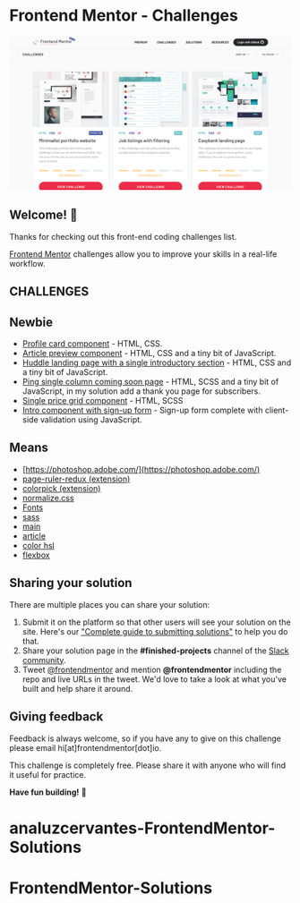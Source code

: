 # Frontend Mentor - Challenges

![Frontend Mentor - Solutions](./design/meta-challenges.png)

## Welcome! 👋

Thanks for checking out this front-end coding challenges list.

[Frontend Mentor](https://www.frontendmentor.io) challenges allow you to improve your skills in a real-life workflow.


## CHALLENGES

## Newbie
- [Profile card component](./profile-card-component-main#README.md) - HTML, CSS.
- [Article preview component](./article-preview-component-master#README.md) - HTML, CSS and a tiny bit of JavaScript.
- [Huddle landing page with a single introductory section](./huddle-landing-page-with-single-introductory-section-master#README.md) - HTML, CSS and a tiny bit of JavaScript.
- [Ping single column coming soon page](./ping-coming-soon-page-master#README.md) - HTML, SCSS and a tiny bit of JavaScript, in my solution add a thank you page for subscribers.
- [Single price grid component](./single-price-grid-component-master#README.md) - HTML, SCSS 
- [Intro component with sign-up form](https://alcs-signup-form.netlify.app/) - Sign-up form complete with client-side validation using JavaScript.


## Means

- [https://photoshop.adobe.com/](https://photoshop.adobe.com/)
- [page-ruler-redux (extension)](https://chrome.google.com/webstore/detail/page-ruler-redux/giejhjebcalaheckengmchjekofhhmal)
- [colorpick (extension)](https://chrome.google.com/webstore/detail/colorpick-eyedropper/ohcpnigalekghcmgcdcenkpelffpdolg)
- [normalize.css](https://necolas.github.io/normalize.css/)
- [Fonts](https://fonts.google.com/)
- [sass](https://sass-lang.com/guide)
- [main](https://developer.mozilla.org/es/docs/Web/HTML/Elemento/main)
- [article](https://developer.mozilla.org/es/docs/Web/HTML/Elemento/article/)
- [color hsl](https://developer.mozilla.org/es/docs/Web/CSS/color_value)
- [flexbox](https://css-tricks.com/snippets/css/a-guide-to-flexbox/)

## Sharing your solution

There are multiple places you can share your solution:

1. Submit it on the platform so that other users will see your solution on the site. Here's our ["Complete guide to submitting solutions"](https://medium.com/frontend-mentor/a-complete-guide-to-submitting-solutions-on-frontend-mentor-ac6384162248) to help you do that.
2. Share your solution page in the **#finished-projects** channel of the [Slack community](https://www.frontendmentor.io/slack).
3. Tweet [@frontendmentor](https://twitter.com/frontendmentor) and mention **@frontendmentor** including the repo and live URLs in the tweet. We'd love to take a look at what you've built and help share it around.

## Giving feedback

Feedback is always welcome, so if you have any to give on this challenge please email hi[at]frontendmentor[dot]io.

This challenge is completely free. Please share it with anyone who will find it useful for practice.

**Have fun building!** 🚀
# analuzcervantes-FrontendMentor-Solutions
# FrontendMentor-Solutions
